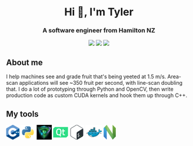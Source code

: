 <!-- Forced into html for alignment... -->
<h1 align="center">Hi 👋, I'm Tyler</h1>
<h3 align="center">A software engineer from Hamilton NZ</h3>

<p align="center">
<a href="https://github.com/Tyler-Barham"><img src="https://visitor-badge.laobi.icu/badge?page_id=Tyler-Barham.profile_views&format=true" /></a> <a href="https://github.com/Tyler-Barham?tab=followers"><img src="https://img.shields.io/github/followers/Tyler-Barham.svg?label=followers" /></a> <a href="https://www.linkedin.com/in/tyler-barham/"><img src="https://img.shields.io/badge/LinkedIn-0077B5?style=for-the-badge&logo=linkedin&logoColor=white" height="20" /></a>
</p>

## About me

I help machines see and grade fruit that's being yeeted at 1.5 m/s. Area-scan applications will see ~350 fruit per second, with line-scan doubling that. I do a lot of prototyping through Python and OpenCV, then write production code as custom CUDA kernels and hook them up through C++.


## My tools
<!-- Forced into html for consistent image sizes... -->
<img src="./assets/cplusplus.svg" height="40" /> <img src="./assets/python.svg" height="40" /> <img src="./assets/cuda.jpg" height="40" /> <img src="./assets/Qt.png" height="40" /> <img src="./assets/bash.png" height="40" /> <img src="./assets/docker.svg" height="40" /> <img src="./assets/neovim.svg" height="40" />
